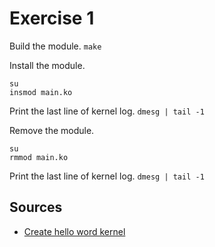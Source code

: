 # Exercise 1

Build the module.
`make`

Install the module.
```shell
su
insmod main.ko
```

Print the last line of kernel log.
`dmesg | tail -1`

Remove the module.
```shell
su
rmmod main.ko
```

Print the last line of kernel log.
`dmesg | tail -1`


## Sources
 - [Create hello word kernel](https://www.cyberciti.biz/tips/compiling-linux-kernel-module.html)